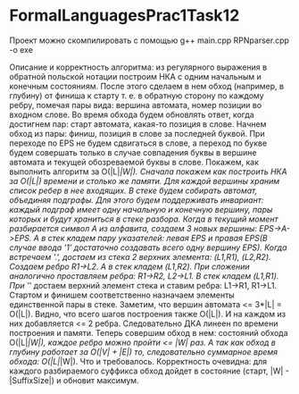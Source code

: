 # FormalLanguagesPrac1Task12
Проект можно скомпилировать с помощью g++ main.cpp RPNparser.cpp -o exe

Описание и корректность алгоритма: из регулярного выражения в обратной польской нотации построим НКА с одним начальным и конечным состояниям. После этого сделаем в нем обход (например, в глубину) от финиша к старту т. е. в обратную сторону по каждому ребру, помечая пары вида: вершина автомата, номер позиции во входном слове. Во время обхода будем обновлять ответ, когда достигнем пар: старт автомата, какая-то позиция в слове. Начнем обход из пары: финиш, позиция в слове за последней буквой. При переходе по EPS не будем сдвигаться в слове, а переход по букве будем совершать только в случае совпадения буквы в вершине автомата и текущей обозреваемой буквы в слове. Покажем, как выполнить алгоритм за O(|L|*|W|). Сначала покажем как построить НКА за O(|L|) времени и столько же памяти. Для каждой вершины храним список ребер в нее входящих. В стеке будем собирать автомат, объединяя подграфы. Для этого будем поддерживать инвариант: каждый подграф имеет одну начальную и конечную вершину, пары которых и будут храниться в стеке разбора. Когда в текущий момент разбирается символ A из алфавита, создаем 3 новых вершины: EPS->A->EPS. А в стек кладем пару указателей: левая EPS и правая EPS(В случае ввода '1' достаточно создавать всего одну вершину EPS). Когда встречаем '.', достаем из стека 2 верхних элемента: (L1,R1), (L2,R2). Создаем ребро R1->L2. А в стек кладем (L1,R2). При сложении аналогично проставляем ребра: R1->R2, L2->L1. В стек кладем (L1,R1). При '*' достаем верхний элемент стека и ставим ребра: L1->R1, R1->L1. Стартом и финишем соответственно назначаем элементы единственной пары в стеке. Заметим, что вершин автомата <= 3*|L| = O(|L|). Видно, что всего шагов построения также O(|L|). И на каждом из них добавляется <= 2 ребра. Следовательно ДКА линеен по времени построения и памяти. Теперь совершим обход в нем: состояний обхода O(|L|*|W|), каждое ребро можно пройти <= |W| раз. А так как обход в глубину работает за O(|V| + |E|) то, следовательно суммарное время обхода: O(|L|*|W|). Что и требовалось. Корректность очевидна: для каждого разбираемого суффикса обход дойдет в состояние (старт, |W| - |SuffixSize|) и обновит максимум.    
